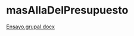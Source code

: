 # masAllaDelPresupuesto

[Ensayo.grupal.docx](https://github.com/Daya092/masAllaDelPresupuesto/files/12775942/Ensayo.grupal.docx)

